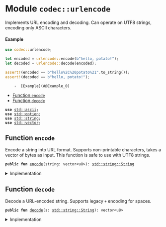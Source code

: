 
<a name="codec_urlencode"></a>

# Module `codec::urlencode`

Implements URL encoding and decoding.
Can operate on UTF8 strings, encoding only ASCII characters.


<a name="@Example_0"></a>

#### Example

```rust
use codec::urlencode;

let encoded = urlencode::encode(b"hello, potato!");
let decoded = urlencode::decode(encoded);

assert!(encoded == b"hello%2C%20potato%21".to_string());
assert!(decoded == b"hello, potato!");
```


        -  [Example](#@Example_0)
-  [Function `encode`](#codec_urlencode_encode)
-  [Function `decode`](#codec_urlencode_decode)


<pre><code><b>use</b> <a href="../../.doc-deps/std/ascii.md#std_ascii">std::ascii</a>;
<b>use</b> <a href="../../.doc-deps/std/option.md#std_option">std::option</a>;
<b>use</b> <a href="../../.doc-deps/std/string.md#std_string">std::string</a>;
<b>use</b> <a href="../../.doc-deps/std/vector.md#std_vector">std::vector</a>;
</code></pre>



<a name="codec_urlencode_encode"></a>

## Function `encode`

Encode a string into URL format. Supports non-printable characters, takes
a vector of bytes as input. This function is safe to use with UTF8 strings.


<pre><code><b>public</b> <b>fun</b> <a href="../codec/urlencode.md#codec_urlencode_encode">encode</a>(string: vector&lt;u8&gt;): <a href="../../.doc-deps/std/string.md#std_string_String">std::string::String</a>
</code></pre>



<details>
<summary>Implementation</summary>


<pre><code><b>public</b> <b>fun</b> <a href="../codec/urlencode.md#codec_urlencode_encode">encode</a>(string: vector&lt;u8&gt;): String {
    <b>let</b> <b>mut</b> res = vector[];
    string.do!(|c| {
        // 32 = space
        <b>if</b> (c == 32) {
            res.push_back(37); // %
            res.push_back(50); // 2
            res.push_back(48); // 0
        } <b>else</b> <b>if</b> ((c &lt; 48 || c &gt; 57) && (c &lt; 65 || c &gt; 90) && (c &lt; 97 || c &gt; 122)) {
            res.push_back(37); // %
            res.push_back((c / 16) + <b>if</b> (c / 16 &lt; 10) 48 <b>else</b> 55);
            res.push_back((c % 16) + <b>if</b> (c % 16 &lt; 10) 48 <b>else</b> 55);
        } <b>else</b> {
            res.push_back(c);
        }
    });
    res.to_string()
}
</code></pre>



</details>

<a name="codec_urlencode_decode"></a>

## Function `decode`

Decode a URL-encoded string.
Supports legacy <code>+</code> encoding for spaces.


<pre><code><b>public</b> <b>fun</b> <a href="../codec/urlencode.md#codec_urlencode_decode">decode</a>(s: <a href="../../.doc-deps/std/string.md#std_string_String">std::string::String</a>): vector&lt;u8&gt;
</code></pre>



<details>
<summary>Implementation</summary>


<pre><code><b>public</b> <b>fun</b> <a href="../codec/urlencode.md#codec_urlencode_decode">decode</a>(s: String): vector&lt;u8&gt; {
    <b>let</b> <b>mut</b> res = vector[];
    <b>let</b> <b>mut</b> bytes = s.into_bytes();
    <b>let</b> <b>mut</b> len = bytes.length();
    bytes.reverse();
    <b>while</b> (len &gt; 0) {
        match (bytes.pop_back()) {
            // plus "+"
            43 =&gt; {
                len = len - 1;
                res.push_back(32)
            },
            // percent "%"
            37 =&gt; {
                len = len - 3;
                <b>let</b> a = bytes.pop_back();
                <b>let</b> b = bytes.pop_back();
                <b>let</b> a = <b>if</b> (a &gt;= 65) a - 55 <b>else</b> a - 48;
                <b>let</b> b = <b>if</b> (b &gt;= 65) b - 55 <b>else</b> b - 48;
                res.push_back(a * 16 + b)
            },
            // regular ASCII character
            c @ _ =&gt; {
                len = len - 1;
                res.push_back(c)
            },
        }
    };
    res
}
</code></pre>



</details>

